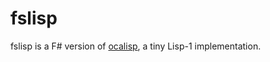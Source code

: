 fslisp
==

fslisp is a F# version of [ocalisp](https://github.com/yubrot/ocalisp), a tiny Lisp-1 implementation.


